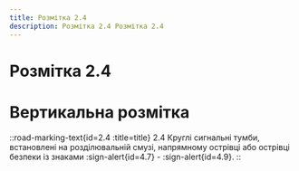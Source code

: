 ```yaml
---
title: Розмітка 2.4
description: Розмітка 2.4 Розмітка 2.4
---
```

# Розмітка 2.4
# Вертикальна розмітка
::road-marking-text{id=2.4 :title=title}
2.4  Круглі сигнальні тумби, встановлені на розділювальній смузі, напрямному острівці або острівці безпеки із знаками :sign-alert{id=4.7} - :sign-alert{id=4.9}.
::